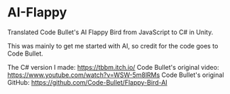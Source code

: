 # AI-Flappy
Translated Code Bullet's AI Flappy Bird from JavaScript to C# in Unity.

This was mainly to get me started with AI, so credit for the code goes to Code Bullet.

The C# version I made: https://tbbm.itch.io/
Code Bullet's original video: https://www.youtube.com/watch?v=WSW-5m8lRMs
Code Bullet's original GitHub: https://github.com/Code-Bullet/Flappy-Bird-AI
